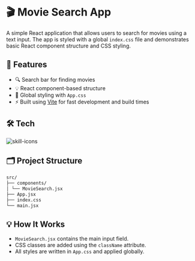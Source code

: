 # 🎬 Movie Search App

A simple React application that allows users to search for movies using a text input. The app is styled with a global `index.css` file and demonstrates basic React component structure and CSS styling.

## 🚀 Features

- 🔍 Search bar for finding movies
- 💡 React component-based structure
- 🎨 Global styling with `App.css`
- ⚡️ Built using [Vite](https://vitejs.dev/) for fast development and build times



## 🛠️ Tech 

<p align="left">
  <img src="https://skillicons.dev/icons?i=react,vite,js,css,html" alt="skill-icons" />
</p>



## 🗂️ Project Structure
```bash
src/
├── components/
│ └── MovieSearch.jsx
├── App.jsx
├── index.css
└── main.jsx
```



## 💡 How It Works

- `MovieSearch.jsx` contains the main input field.
- CSS classes are added using the `className` attribute.
- All styles are written in `App.css` and applied globally.

